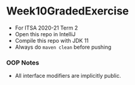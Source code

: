  # Week10GradedExercise
 
- For ITSA 2020-21 Term 2
- Open this repo in IntelliJ
- Compile this repo with JDK 11
- Always do `maven clean` before pushing

### OOP Notes

- All interface modifiers are implicitly public. 

```java

```
